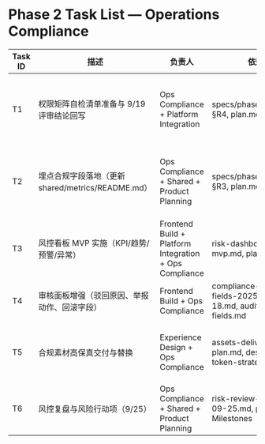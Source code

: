 ﻿# Phase 2 Task List — Operations Compliance

| Task ID | 描述 | 负责人 | 依赖 | 测试要求 | 状态 |
| ------- | ---- | ------ | ---- | -------- | ---- |
| T1 | 权限矩阵自检清单准备与 9/19 评审结论回写 | Ops Compliance + Platform Integration | specs/phase2/spec.md §R4, plan.md W3 | 权限中间件集成测试、审计日志字段校验 | 准备完成，待 9/19 评审 |
| T2 | 埋点合规字段落地（更新 shared/metrics/README.md） | Ops Compliance + Shared + Product Planning | specs/phase2/spec.md §R3, plan.md W3 | 埋点 SDK 日志验证、policy_tag/alert_level/failure_code 枚举测试 | 草案完成，9/21 跨组确认 |
| T3 | 风控看板 MVP 实施（KPI/趋势/预警/异常） | Frontend Build + Platform Integration + Ops Compliance | risk-dashboard-mvp.md, plan.md W2 | Mock 数据单元测试、SSE 断线重连、指标阈值触发脚本 | 规划中 |
| T4 | 审核面板增强（驳回原因、举报动作、回滚字段） | Frontend Build + Ops Compliance | compliance-interface-fields-2025-09-18.md, audit-panel-fields.md | 前端单测、手动核对下拉选项、接口枚举校验 | 规划中 |
| T5 | 合规素材高保真交付与替换 | Experience Design + Ops Compliance | assets-delivery-plan.md, design-token-strategy.md | 静态资源加载验证、命名规范检查 | 阻塞：待 XD 导出 |
| T6 | 风控复盘与风险行动项（9/25） | Ops Compliance + Shared + Product Planning | risk-review-2025-09-25.md, plan.md Milestones | 指标对账、复盘文档审阅 | 规划中 |
